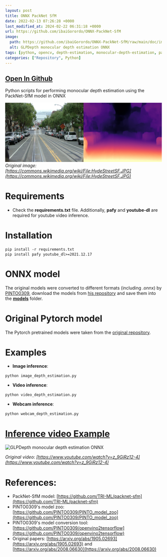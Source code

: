 ```yaml
---
layout: post
title: ONNX PackNet SfM
date: 2022-02-13 07:26:28 +0000
last_modified_at: 2024-02-22 06:31:18 +0000
url: https://github.com/ibaiGorordo/ONNX-PackNet-SfM
image:
  path: https://github.com/ibaiGorordo/ONNX-PackNet-SfM/raw/main/doc/img/out.jpg
  alt: GLPDepth monocular depth estimation ONNX
tags: [python, opencv, depth-estimation, monocular-depth-estimation, packnet-sfm, onnx, onnxruntime]
categories: ["Repository", Python]
---
```


## [Open In Github](https://github.com/ibaiGorordo/ONNX-PackNet-SfM)

Python scripts for performing monocular depth estimation using the PackNet-SfM model in ONNX

![GLPDepth monocular depth estimation ONNX](https://github.com/ibaiGorordo/ONNX-PackNet-SfM/raw/main/doc/img/out.jpg)
*Original image:[https://commons.wikimedia.org/wiki/File:HydeStreetSF.JPG](https://commons.wikimedia.org/wiki/File:HydeStreetSF.JPG)*

# Requirements

 * Check the **requirements.txt** file. Additionally, **pafy** and **youtube-dl** are required for youtube video inference.

# Installation
```
pip install -r requirements.txt
pip install pafy youtube_dl>=2021.12.17
```

# ONNX model
The original models were converted to different formats (including .onnx) by [PINTO0309](https://github.com/PINTO0309), download the models from [his repository](https://github.com/PINTO0309/PINTO_model_zoo/tree/main/147_PackNet-SfM) and save them into the **[models](https://github.com/ibaiGorordo/ONNX-PackNet-SfM/tree/main/models)** folder. 

# Original Pytorch model
The Pytorch pretrained models were taken from the [original repository](https://github.com/TRI-ML/packnet-sfm).
 
# Examples

 * **Image inference**:
 
 ```
 python image_depth_estimation.py 
 ```
 
  * **Video inference**:
 
 ```
 python video_depth_estimation.py
 ```
 
 * **Webcam inference**:
 
 ```
 python webcam_depth_estimation.py
 ```
 
# [Inference video Example](https://youtu.be/YNqGT5jgbeQ) 
 ![GLPDepth monocular depth estimation ONNX](https://github.com/ibaiGorordo/ONNX-PackNet-SfM/raw/main/doc/img/packnet_sfm_test.gif)

*Original video: [https://www.youtube.com/watch?v=z_9GiRz12-4](https://www.youtube.com/watch?v=z_9GiRz12-4)*

# References:
* PackNet-SfM model: [https://github.com/TRI-ML/packnet-sfm](https://github.com/TRI-ML/packnet-sfm)
* PINTO0309's model zoo: [https://github.com/PINTO0309/PINTO_model_zoo](https://github.com/PINTO0309/PINTO_model_zoo)
* PINTO0309's model conversion tool: [https://github.com/PINTO0309/openvino2tensorflow](https://github.com/PINTO0309/openvino2tensorflow)
* Original papers: [https://arxiv.org/abs/1905.02693](https://arxiv.org/abs/1905.02693) and [https://arxiv.org/abs/2008.06630](https://arxiv.org/abs/2008.06630)
